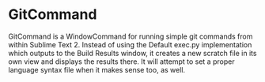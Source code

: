 # GitCommand

GitCommand is a WindowCommand for running simple git commands from within
Sublime Text 2.  Instead of using the Default exec.py implementation which
outputs to the Build Results window, it creates a new scratch file in its own
view and displays the results there.  It will attempt to set a proper language
syntax file when it makes sense too, as well.
